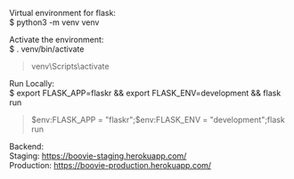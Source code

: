 Virtual environment for flask:      
$ python3 -m venv venv      

Activate the environment:       
$ . venv/bin/activate       
> venv\Scripts\activate     

Run Locally:        
$ export FLASK_APP=flaskr && export FLASK_ENV=development && flask run      
> $env:FLASK_APP = "flaskr";$env:FLASK_ENV = "development";flask run        

Backend:        
Staging: https://boovie-staging.herokuapp.com/      
Production: https://boovie-production.herokuapp.com/        